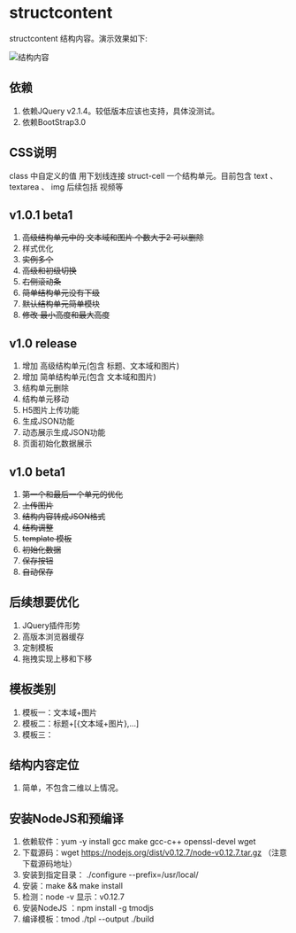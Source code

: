 # structcontent
structcontent 结构内容。演示效果如下:

![结构内容](http://cdn.mofeiwo.com/jgnr.png?imageView2/2/w/600/h/500)


## 依赖
1. 依赖JQuery v2.1.4。较低版本应该也支持，具体没测试。
2. 依赖BootStrap3.0


## CSS说明
class 中自定义的值 用下划线连接
struct-cell 一个结构单元。目前包含 text 、 textarea 、 img 后续包括 视频等

## v1.0.1 beta1
1. ~~高级结构单元中的 文本域和图片 个数大于2 可以删除~~
2. 样式优化
3. ~~实例多个~~
4. ~~高级和初级切换~~
5. ~~右侧滚动条~~
6. ~~简单结构单元没有下级~~
7. ~~默认结构单元简单模块~~
8. ~~修改 最小高度和最大高度~~

## v1.0 release
1. 增加 高级结构单元(包含 标题、文本域和图片)
2. 增加 简单结构单元(包含 文本域和图片)
3. 结构单元删除
4. 结构单元移动
5. H5图片上传功能
6. 生成JSON功能
7. 动态展示生成JSON功能
8. 页面初始化数据展示

## v1.0 beta1
1. ~~第一个和最后一个单元的优化~~
2. ~~上传图片~~
3. ~~结构内容转成JSON格式~~
4. ~~结构调整~~
5. ~~template 模板~~
6. ~~初始化数据~~
7. ~~保存按钮~~ 
8. ~~自动保存~~
 

## 后续想要优化
1. JQuery插件形势
2. 高版本浏览器缓存
3. 定制模板
4. 拖拽实现上移和下移


## 模板类别
1. 模板一：文本域+图片
2. 模板二：标题+[{文本域+图片},...]
3. 模板三：

## 结构内容定位
1. 简单，不包含二维以上情况。

## 安装NodeJS和预编译
1. 依赖软件：yum -y install gcc make gcc-c++ openssl-devel wget
2. 下载源码：wget https://nodejs.org/dist/v0.12.7/node-v0.12.7.tar.gz （注意下载源码地址）
3. 安装到指定目录： ./configure --prefix=/usr/local/
4. 安装：make && make install
5. 检测：node -v 显示：v0.12.7
6. 安装NodeJS ：npm install -g tmodjs
7. 编译模板：tmod ./tpl --output ./build


